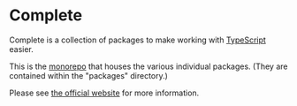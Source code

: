 # Complete

Complete is a collection of packages to make working with [TypeScript](https://www.typescriptlang.org/) easier.

This is the [monorepo](https://en.wikipedia.org/wiki/Monorepo) that houses the various individual packages. (They are contained within the "packages" directory.)

Please see [the official website](https://complete-js.github.io/) for more information.
